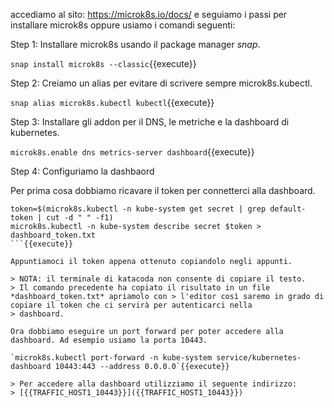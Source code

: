 accediamo al sito: https://microk8s.io/docs/ e seguiamo i passi per installare microk8s oppure usiamo i comandi seguenti:

Step 1: Installare microk8s usando il package manager *snap*. 

`snap install microk8s --classic`{{execute}}

Step 2: Creiamo un alias per evitare di scrivere sempre microk8s.kubectl. 

`snap alias microk8s.kubectl kubectl`{{execute}}

Step 3: Installare gli addon per il DNS, le metriche e la dashboard di kubernetes. 

`microk8s.enable dns metrics-server dashboard`{{execute}}

Step 4: Configuriamo la dashbaord

Per prima cosa dobbiamo ricavare il token per connetterci alla dashboard.

```
token=$(microk8s.kubectl -n kube-system get secret | grep default-token | cut -d " " -f1)
microk8s.kubectl -n kube-system describe secret $token > dashboard_token.txt
```{{execute}}

Appuntiamoci il token appena ottenuto copiandolo negli appunti. 

> NOTA: il terminale di katacoda non consente di copiare il testo. 
> Il comando precedente ha copiato il risultato in un file *dashboard_token.txt* apriamolo con > l'editor così saremo in grado di copiare il token che ci servirà per autenticarci nella 
> dashboard.
 
Ora dobbiamo eseguire un port forward per poter accedere alla dashboard. Ad esempio usiamo la porta 10443.

`microk8s.kubectl port-forward -n kube-system service/kubernetes-dashboard 10443:443 --address 0.0.0.0`{{execute}}

> Per accedere alla dashboard utilizziamo il seguente indirizzo:
> [{{TRAFFIC_HOST1_10443}}]({{TRAFFIC_HOST1_10443}})

